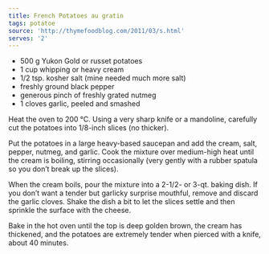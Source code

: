 ```yaml
---
title: French Potatoes au gratin
tags: potatoe
source: 'http://thymefoodblog.com/2011/03/s.html'
serves: '2'
---
```

* 500 g Yukon Gold or russet potatoes
* 1 cup whipping or heavy cream
* 1/2 tsp. kosher salt (mine needed much more salt)
* freshly ground black pepper
* generous pinch of freshly grated nutmeg
* 1 cloves garlic, peeled and smashed

Heat the oven to 200 °C. Using a very sharp knife or a mandoline, carefully cut the potatoes into 1/8-inch slices (no thicker).

Put the potatoes in a large heavy-based saucepan and add the cream, salt, pepper, nutmeg, and garlic. Cook the mixture over medium-high heat until the cream is boiling, stirring occasionally (very gently with a rubber spatula so you don’t break up the slices).

When the cream boils, pour the mixture into a 2-1/2- or 3-qt. baking dish. If you don’t want a tender but garlicky surprise mouthful, remove and discard the garlic cloves. Shake the dish a bit to let the slices settle and then sprinkle the surface with the cheese.

Bake in the hot oven until the top is deep golden brown, the cream has thickened, and the potatoes are extremely tender when pierced with a knife, about 40 minutes.

